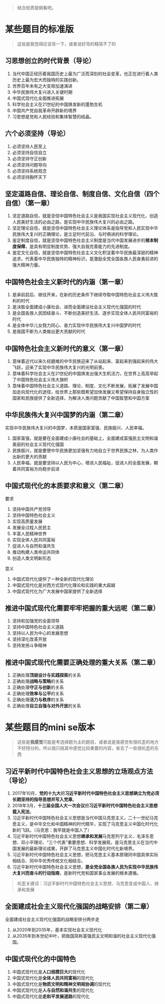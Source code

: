 >结合纸质提纲看吧。
# 某些题目的标准版
>这些是我觉得应该背一下，或者说好背的精简不了的
## 习思想创立的时代背景（导论）
1. 当代中国正经历着我国历史上最为广泛而深刻的社会变革，也正在进行着人类历史上最为宏大而独特的实践创新。
2. 世界百年未有之大变局加速演进
3. 中华民族伟大复兴进入关键时期
4. 中国式现代化全面推进拓展
5. 科学社会主义在21世纪的中国焕发新的蓬勃生机
6. 中国共产党自我革命开辟新的境界
7. 习思想是党和人民经验和集体智慧的结晶。

## 六个必须坚持（导论）
1. 必须坚持人民至上
2. 必须坚持自信自立
3. 必须坚持守正创新
4. 必须坚持问题导向
5. 必须坚持系统观念
6. 必须坚持胸怀天下

## 坚定道路自信、理论自信、制度自信、文化自信（四个自信）（第一章）
1. 坚定道路自信，就是坚信中国特色社会主义是我国实现社会主义现代化、创造人民美好生活的必由之路，是实现中华民族伟大复兴的必由之路。
2. 坚定理论自信，就是坚信中国特色社会主义理论体系是指导党和人民实现中华民族伟大复兴的正确理论，是立足时代前沿、与时俱进的科学理论。
3. 鉴定制度自信，就是坚信中国特色社会主义制度是当代中国发展进步的**根本制度保障**，是具有明显制度优势、强大自我完善能力的先进制度。
4. 鉴定文化自信，就是坚信中国特色社会主义文化积淀着中华民族最深层的精神追求，代表着中华民族独特的精神标识，是激励全党全国各族人民奋勇前进的强大精神力量。

## 中国特色社会主义新时代的内涵（第一章）
1. 是承前启后、继往开来，在新的历史条件下继续夺取中国特色社会主义伟大胜利的时代
2. 是决胜全面建成小康社会、进而全面建设社会主义现代化强国的时代
3. 是全国各族人民团结奋斗、不断创造美好生活、逐步实现全体人民共同富裕的时代
4. 是全体中华儿女戮力同心、奋力实现中华民族伟大复兴中国梦的时代
5. 是我国不断为人类做出更大贡献的时代

## 中国特色社会主义新时代的意义（第一章）
1. 意味着近代以来久经磨难的中华民族迎来了从站起来、富起来到强起来的伟大飞跃，迎来了实现中华民族伟大复兴的光明前景。
2. 意味着科学社会主义在21世纪的中国焕发出强大生机活力，在世界上高高举起了中国特色社会主义伟大旗帜
3. 意味着中国特色社会主义道路、理论、制度、文化不断发展，拓展了发展中国加走向现代化的途径，给世界上那些既希望加快发展又希望保持自身独立性的国家和民族提供了全新选择，为解决人类问题贡献了中国智慧和中国方案

## 中华民族伟大复兴中国梦的内涵（第二章）
实现中华民族伟大复兴的中国梦，本质是国家富强、民族振兴、人民幸福。
1. 国家富强，就是要在全面建成小康社会的基础上，全面建成富强民主文明和谐美丽的社会主义现代化强国
2. 民族振兴，就是要使中华民族更加坚强有力地自立于世界民族之林，为人类作出新的更大的贡献
3. 人民幸福，就是要坚持以人民为中心，增进人民福祉，促进人的全面发展，朝着共同富裕方向稳步前进

## 中国式现代化的本质要求和意义（第二章）
要求
1. 坚持中国共产党领导
2. 坚持中国特色社会主义
3. 实现高质量发展
4. 发展全过程人民民主
5. 丰富人民精神世界
6. 实现全体人民共同富裕
7. 促进人与自然和谐共生
8. 推动构建人类命运共同体
9. 创造人类文明新形态

意义
1. 中国式现代化提供了一种全新的现代化理论
2. 中国式现代化是对西方式现代化理论和实践的重大超越
3. 中国式现代化为广大发展中国家提供了全新选择

## 推进中国式现代化需要牢牢把握的重大远呢（第二章）
1. 坚持和加强党的全面领导
2. 坚持中国特色社会主义道路
3. 坚持以人民为中心的发展思想
4. 坚持深化改革开放
5. 坚持发扬斗争精神

## 推进中国式现代化需要正确处理的重大关系（第二章）
1. 正确处理**顶层设计与实践探索**的关系
2. 正确处理**战略与策略**的关系
3. 正确处理**守正与创新**的关系
4. 正确处理**效率与公平**的关系
5. 正确处理**活力与秩序**的关系
6. 正确处理**自立自强与对外开放**的关系

# 某些题目的mini se版本
>这些是**我感觉**可能是考选择题为主的题目，或者说是我感觉有很叽歪的地方不好捞分的，所以我只挑其中感觉比较重要的内容，省去了一些很叽歪的东西

## 习近平新时代中国特色社会主义思想的立场观点方法（导论）
1. 2017年10月，**党的十九大**把**习近平新时代中国特色社会主义思想确立为党必须长期坚持的指导思想并写入党章**。
2. 2018年3月，**十三届全国人大一次会议**把**习近平新时代中国特色社会主义思想载入宪法**。
3. 习近平新时代中国特色社会主义思想是当代中国马克思主义，二十一世纪马克思主义，是中华文化和中国精神的时代精华，实现了马克思主义中国化时代化新的飞跃。（马克思：我早就是中国人了）
4. 习近平新时代中国特色社会主义思想**继承和发展**马克思列宁主义、毛泽东思想、邓小平理论、“三个代表”重要思想、科学发展观，是马克思主义在当代中国发展的最新理论成果，开辟了马克思主义中国化时代化新境界。
5. 习近平新时代中国特色社会主义思想，把马克思主义基本原理同中国具体实际相结合、同中华优秀传统文化相结合。
6. 习近平新时代中国特色社会主义思想，**是全党全国各族人民为实现中华民族伟大复兴而奋斗的行动指南**，是新时代党和国家事业发展的根本遵循。
>叽歪关键词：习近平新时代中国特色社会主义思想、马克思变成中国人、继承和发展

## 全面建成社会主义现代化强国的战略安排（第二章）
全面建成社会主义现代化强国的战略安排分两步走
1. 从2020年到2035年，基本实现社会主义现代化
2. 从2035年到本世纪中叶，把我国简称富强民主文明和谐的社会主义现代化强国。

## 中国式现代化的中国特色
1. 中国式现代化是**人口规模巨大**的现代化
2. 中国式现代化是**全体人民共同富裕**的现代化
3. 中国式现代化是**物质文明和精神文明相协调**的现代化
4. 中国式现代化是**人与自然和谐共生**的现代化
5. 中国式现代化是**走和平发展道路**的现代化
